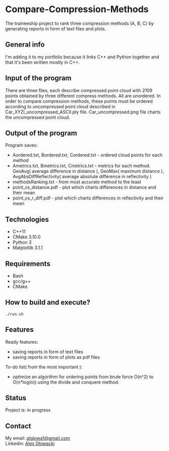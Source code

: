 # **Compare-Compression-Methods**
The traineeship project to rank three compression methods (A, B, C) by generating reports in form of text files and plots.

## **General info**
I'm adding it to my portfolio because it links C++ and Python together and that it's been written mostly in C++.

## **Input of the program**
There are three files, each describe compressed point cloud with 2109 points obtained by three different compress methods. All are unordered.
In order to compare compression methods, these points must be ordered according to uncompressed point cloud described in Car_XYZI_uncompressed_ASCII.ply file.
Car_uncompressed.png file charts the uncompressed point cloud.

## **Output of the program**
Program saves:
- Aordered.txt, Bordered.txt, Cordered.txt - ordered cloud points for each method
- Ametrics.txt, Bmetrics.txt, Cmetrics.txt - metrics for each method. GeoAvg( average difference in distance ), GeoMax( maximum distance ),
AvgAbsDiffReflectivity( average absolute difference in reflectivity )
- methodsRanking.txt - from most accurate method to the least
- point_vs_distance.pdf - plot which charts differences in distance and their mean
- point_vs_r_diff.pdf - plot which charts differences in reflectivity and their mean

## **Technologies**
- C++11
- CMake 3.10.0
- Python 3
- Matplotlib 3.1.1

## **Requirements**
- Bash
- gcc/g++
- CMake

## **How to build and execute?**
`./run.sh`

## **Features**
Ready features:
- saving reports in form of text files
- saving reports in form of plots as pdf files

To-do list( from the most important ):
- optimize an algorithm for ordering points from brute force O(n^2) to O(n*log(n)) using the divide and conquere method.

## **Status**
Project is: in progress

## **Contact**
My email: alglowa1@gmail.com  
Linkedin: [Alex Głowacki](https://www.linkedin.com/in/alex-g%C5%82owacki-72941113a/)
